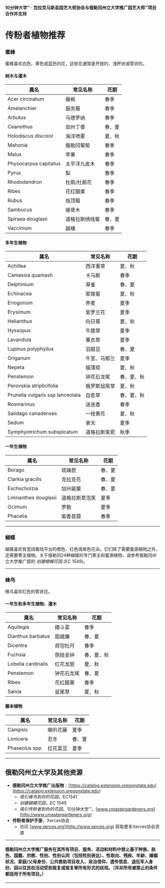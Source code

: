#### 10分钟大学™ · 克拉克马斯县园艺大师协会与俄勒冈州立大学推广园艺大师™项目合作并支持

# 传粉者植物推荐

### 蜜蜂

蜜蜂喜欢白色、黄色或蓝色的花，这些花通常是开放的、浅杯状或管状的。

#### 树木与灌木

| 属名                    | 常见名称           | 花期                  |
|------------------------|--------------------|-----------------------|
| Acer circinatum        | 藤枫               | 春季                  |
| Amelanchier            | 服务莓             | 春季                  |
| Arbutus                | 马德罗纳           | 春季                  |
| Ceanothus              | 加州丁香           | 春、夏                |
| Holodiscus discolor    | 海洋喷雾           | 夏、秋                |
| Mahonia                | 俄勒冈葡萄         | 春季                  |
| Malus                  | 苹果               | 春季                  |
| Physocarpus capitatus  | 太平洋九皮木       | 春季                  |
| Pyrus                  | 梨                 | 春季                  |
| Rhododendron           | 杜鹃/杜鹃花         | 春季                  |
| Ribes                  | 花红醋栗           | 春季                  |
| Rubus                  | 指顶莓             | 春季                  |
| Sambucus               | 接骨木             | 春季                  |
| Spiraea douglasii      | 道格拉斯绣线菊     | 春、夏                |
| Vaccinium              | 越橘               | 春季                  |

#### 多年生植物

| 属名                        | 常见名称         | 花期                    |
|-----------------------------|------------------|-------------------------|
| Achillea                    | 西洋蓍草         | 夏、秋                  |
| Camassia quamash            | 卡马斯           | 春季                    |
| Delphinium                  | 翠雀             | 春、夏                  |
| Echinacea                   | 紫锥菊           | 夏、秋                  |
| Eriogonum                   | 荞麦             | 夏季                    |
| Erysimum                    | 紫罗兰花         | 夏季                    |
| Helianthus                  | 向日葵           | 夏、秋                  |
| Hyssopus                    | 牛膝草           | 夏季                    |
| Lavandula                   | 薰衣草           | 夏季                    |
| Lupinus polyphyllus         | 羽扇豆           | 春、夏                  |
| Origanum                    | 牛至、马郁兰     | 夏季                    |
| Nepeta                      | 猫薄荷           | 夏、秋                  |
| Penstemon                   | 钟花石龙尾       | 春、夏、秋              |
| Perovskia atriplicifolia    | 俄罗斯鼠尾草     | 夏、秋                  |
| Prunella vulgaris ssp lanceolata | 自愈草     | 春、夏、秋              |
| Rosmarinus                  | 迷迭香           | 春季                    |
| Salidago canadenses         | 一枝黄花         | 夏、秋                  |
| Sedum                       | 景天             | 夏季                    |
| Symphyotrichum subspicatum  | 道格拉斯紫菀     | 秋季                    |

#### 一年生植物

| 属名                | 常见名称            | 花期             |
|---------------------|---------------------|------------------|
| Borago              | 琉璃苣              | 春、夏           |
| Clarkia gracilis    | 克拉克花           | 春、夏           |
| Eschscholzia        | 加州罂粟           | 春、夏           |
| Limnanthes douglasii| 道格拉斯草泡芙      | 夏季             |
| Ocimum              | 罗勒                | 夏季             |
| Phacelia            | 紫香苜蓿            | 春季             |

---

### 蝴蝶

蝴蝶喜欢有宽阔着陆平台的橙色、红色或紫色花朵。它们除了需要蜜源植物之外，还需要寄主植物。关于俄勒冈24种蝴蝶的专门寄主和蜜源植物，请参考俄勒冈州立大学推广部的 *创建蝴蝶花园 (EC 1549)*。

---

### 蜂鸟

蜂鸟喜欢红色的管状花。

#### 一年生和多年生植物、灌木

| 属名                | 常见名称         | 花期                  |
|---------------------|------------------|-----------------------|
| Aquilegia           | 耧斗菜           | 春季                  |
| Dianthus barbatus   | 甜威廉           | 春、夏                |
| Dicentra            | 荷包牡丹         | 春季                  |
| Fuchsia             | 倒挂金钟         | 春、夏、秋            |
| Lobelia cardinalis  | 红花龙胆         | 夏、秋                |
| Penstemon           | 钟花石龙尾       | 春、夏                |
| Ribes               | 花红醋栗         | 春季                  |
| Salvia              | 鼠尾草           | 夏、秋                |

#### 藤本植物

| 属名           | 常见名称            | 花期         |
|----------------|---------------------|--------------|
| Campsis        | 喇叭花藤            | 夏季         |
| Lonicera       | 忍冬                | 春、夏       |
| Phaseolus spp. | 红花菜豆            | 夏季         |

---

## 俄勒冈州立大学及其他资源

- **俄勒冈州立大学推广出版物**：[https://catalog.extension.oregonstate.edu](https://catalog.extension.oregonstate.edu)
    - *吸引蜂鸟到你的花园*，EC1541
    - *创建蝴蝶花园*，EC 1549
    - *吸引传粉者到你的花园*，10分钟大学™，[www.cmastergardeners.org](http://www.cmastergardeners.org)
- **传粉者保护手册**，Xerces协会
    - 访问 [www.xerces.org](http://www.xerces.org) 获取更多Xerces协会资源

---

#### 俄勒冈州立大学推广服务在其所有项目、服务、活动和材料中禁止基于种族、肤色、国籍、宗教、性别、性别认同（包括性别表达）、性取向、残疾、年龄、婚姻状况、家庭/父母身份、公共救助项目收入、政治信仰、遗传信息、退伍军人身份、因以往民权活动受到报复或报复等所有形式的歧视。（并非所有被禁止的条件都适用于所有项目。）
---
